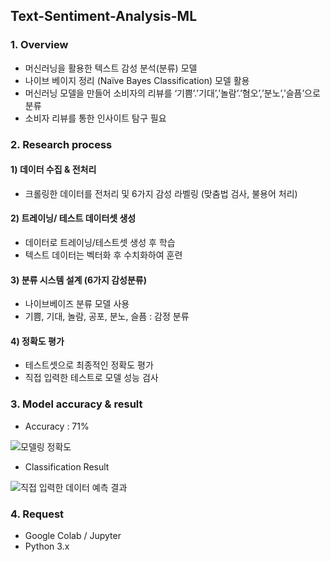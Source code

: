 ## Text-Sentiment-Analysis-ML

### 1. Overview
- 머신러닝을 활용한 텍스트 감성 분석(분류) 모델 
- 나이브 베이지 정리 (Naïve Bayes Classification) 모델 활용
- 머신러닝 모델을 만들어 소비자의 리뷰를 ‘기쁨’.’기대’,’놀람’.’혐오’,’분노’,’슬픔’으로 분류 
- 소비자 리뷰를 통한 인사이트 탐구 필요


### 2. Research process
#### 1) 데이터 수집 & 전처리
- 크롤링한 데이터를 전처리 및 6가지 감성 라벨링 (맞춤법 검사, 불용어 처리)

#### 2) 트레이닝/ 테스트 데이터셋 생성
- 데이터로 트레이닝/테스트셋 생성 후 학습 
- 텍스트 데이터는 벡터화 후 수치화하여 훈련

#### 3) 분류 시스템 설계 (6가지 감성분류)
- 나이브베이즈 분류 모델 사용 
- 기쁨, 기대, 놀람, 공포, 분노, 슬픔 : 감정 분류

#### 4) 정확도 평가
- 테스트셋으로 최종적인 정확도 평가 
- 직접 입력한 테스트로 모델 성능 검사


### 3. Model accuracy & result
- Accuracy : 71%

![모델링 정확도](https://user-images.githubusercontent.com/40832965/154876416-4b75a56f-2d3b-4de3-8239-ca382d9f0bca.png)

- Classification Result

![직접 입력한 데이터 예측 결과](https://user-images.githubusercontent.com/40832965/154876435-159bb934-48a9-4edd-8d81-34438b4c392f.png)

### 4. Request
- Google Colab / Jupyter
- Python 3.x
